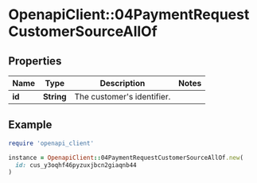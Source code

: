# OpenapiClient::04PaymentRequestCustomerSourceAllOf

## Properties

| Name | Type | Description | Notes |
| ---- | ---- | ----------- | ----- |
| **id** | **String** | The customer&#39;s identifier. |  |

## Example

```ruby
require 'openapi_client'

instance = OpenapiClient::04PaymentRequestCustomerSourceAllOf.new(
  id: cus_y3oqhf46pyzuxjbcn2giaqnb44
)
```

